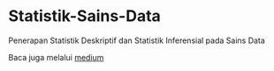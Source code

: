 # Statistik-Sains-Data
Penerapan Statistik Deskriptif dan Statistik Inferensial pada Sains Data

Baca juga melalui [medium](https://medium.com/@indrarivaldisiregar/statistik-deskriptif-statistik-inferensial-menggunakan-python-c4acb1938a5c)
